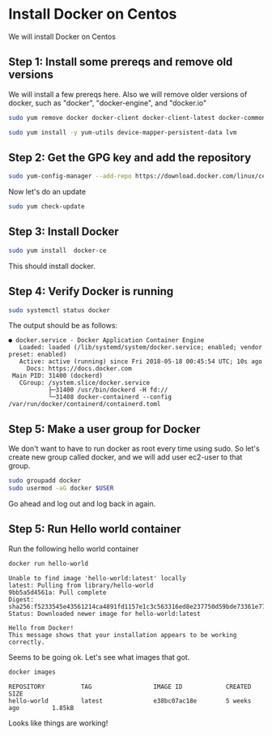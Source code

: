 # Install Docker on Centos

We will install Docker on Centos

## Step 1: Install some prereqs and remove old versions

We will install a few prereqs here.  Also we will remove older versions of docker, such as "docker",
"docker-engine", and "docker.io"

```bash
sudo yum remove docker docker-client docker-client-latest docker-common docker-latest docker-latest-logrotate docker-logrotate docker-selinux docker-engine-selinux docker-engine

sudo yum install -y yum-utils device-mapper-persistent-data lvm
```

## Step 2: Get the GPG key and add the repository

```bash
sudo yum-config-manager --add-repo https://download.docker.com/linux/centos/docker-ce.repo
```

Now let's do an update

```bash
sudo yum check-update
```

## Step 3: Install Docker

```bash
sudo yum install  docker-ce
```

This should install docker.  

## Step 4: Verify Docker is running

```bash
sudo systemctl status docker
```

The output should be as follows:

```console
● docker.service - Docker Application Container Engine
   Loaded: loaded (/lib/systemd/system/docker.service; enabled; vendor preset: enabled)
   Active: active (running) since Fri 2018-05-18 00:45:54 UTC; 10s ago
     Docs: https://docs.docker.com
 Main PID: 31400 (dockerd)
   CGroup: /system.slice/docker.service
           ├─31400 /usr/bin/dockerd -H fd://
           └─31408 docker-containerd --config /var/run/docker/containerd/containerd.toml
```

## Step 5: Make a user group for Docker

We don't want to have to run docker as root every time using sudo. So let's create new group called docker,
and we will add user ec2-user to that group.

```bash
sudo groupadd docker
sudo usermod -aG docker $USER
```

Go ahead and log out and log back in again.

## Step 5: Run Hello world container

Run the following hello world container

```bash
docker run hello-world
```

```console
Unable to find image 'hello-world:latest' locally
latest: Pulling from library/hello-world
9bb5a5d4561a: Pull complete
Digest: sha256:f5233545e43561214ca4891fd1157e1c3c563316ed8e237750d59bde73361e77
Status: Downloaded newer image for hello-world:latest

Hello from Docker!
This message shows that your installation appears to be working correctly.
```

Seems to be going ok.  Let's see what images that got.

```bash
docker images
```

```console
REPOSITORY          TAG                 IMAGE ID            CREATED             SIZE
hello-world         latest              e38bc07ac18e        5 weeks ago         1.85kB
```

Looks like things are working!
